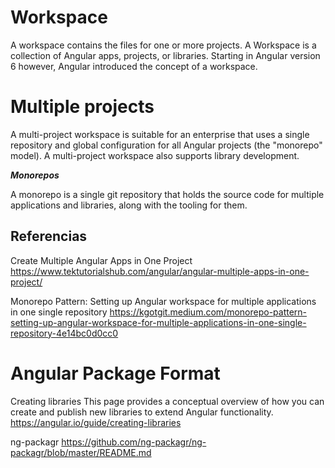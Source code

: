 # Workspace

A workspace contains the files for one or more projects. A Workspace is a collection of Angular apps, projects, or libraries. Starting in Angular version 6 however, Angular introduced the concept of a workspace. 

 
# Multiple projects

A multi-project workspace is suitable for an enterprise that uses a single repository and global configuration for all Angular projects (the "monorepo" model). A multi-project workspace also supports library development.
 

***Monorepos***

A monorepo is a single git repository that holds the source code for multiple applications and libraries, along with the tooling for them.
 
 
 
## Referencias

Create Multiple Angular Apps in One Project
https://www.tektutorialshub.com/angular/angular-multiple-apps-in-one-project/


Monorepo Pattern: Setting up Angular workspace for multiple applications in one single repository
https://kgotgit.medium.com/monorepo-pattern-setting-up-angular-workspace-for-multiple-applications-in-one-single-repository-4e14bc0d0cc0


# Angular Package Format

Creating libraries
This page provides a conceptual overview of how you can create and publish new libraries to extend Angular functionality.
https://angular.io/guide/creating-libraries


ng-packagr
https://github.com/ng-packagr/ng-packagr/blob/master/README.md